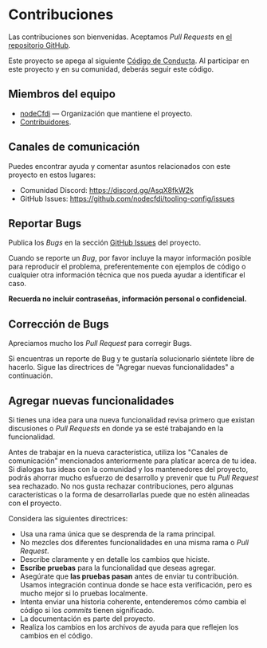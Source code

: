 # Contribuciones

Las contribuciones son bienvenidas. Aceptamos _Pull Requests_ en [el repositorio GitHub][project].

Este proyecto se apega al siguiente [Código de Conducta][coc].
Al participar en este proyecto y en su comunidad, deberás seguir este código.

## Miembros del equipo

- [nodeCfdi][] — Organización que mantiene el proyecto.
- [Contribuidores][contributors].

## Canales de comunicación

Puedes encontrar ayuda y comentar asuntos relacionados con este proyecto en estos lugares:

- Comunidad Discord: <https://discord.gg/AsqX8fkW2k>
- GitHub Issues: <https://github.com/nodecfdi/tooling-config/issues>

## Reportar Bugs

Publica los _Bugs_ en la sección [GitHub Issues][issues] del proyecto.

Cuando se reporte un _Bug_, por favor incluye la mayor información posible para reproducir el problema, preferentemente
con ejemplos de código o cualquier otra información técnica que nos pueda ayudar a identificar el caso.

**Recuerda no incluir contraseñas, información personal o confidencial.**

## Corrección de Bugs

Apreciamos mucho los _Pull Request_ para corregir Bugs.

Si encuentras un reporte de Bug y te gustaría solucionarlo siéntete libre de hacerlo.
Sigue las directrices de "Agregar nuevas funcionalidades" a continuación.

## Agregar nuevas funcionalidades

Si tienes una idea para una nueva funcionalidad revisa primero que existan discusiones o _Pull Requests_
en donde ya se esté trabajando en la funcionalidad.

Antes de trabajar en la nueva característica, utiliza los "Canales de comunicación" mencionados
anteriormente para platicar acerca de tu idea. Si dialogas tus ideas con la comunidad y los
mantenedores del proyecto, podrás ahorrar mucho esfuerzo de desarrollo y prevenir que tu
_Pull Request_ sea rechazado. No nos gusta rechazar contribuciones, pero algunas características
o la forma de desarrollarlas puede que no estén alineadas con el proyecto.

Considera las siguientes directrices:

- Usa una rama única que se desprenda de la rama principal.
- No mezcles dos diferentes funcionalidades en una misma rama o _Pull Request_.
- Describe claramente y en detalle los cambios que hiciste.
- **Escribe pruebas** para la funcionalidad que deseas agregar.
- Asegúrate que **las pruebas pasan** antes de enviar tu contribución.
  Usamos integración continua donde se hace esta verificación, pero es mucho mejor si lo pruebas localmente.
- Intenta enviar una historia coherente, entenderemos cómo cambia el código si los _commits_ tienen significado.
- La documentación es parte del proyecto.
- Realiza los cambios en los archivos de ayuda para que reflejen los cambios en el código.

[nodeCfdi]: https://github.com/nodecfdi/
[project]: https://github.com/nodecfdi/tooling-config
[contributors]: https://github.com/nodecfdi/tooling-config/graphs/contributors
[coc]: https://github.com/nodecfdi/tooling-config/blob/main/CODE_OF_CONDUCT.md
[issues]: https://github.com/nodecfdi/tooling-config/issues
